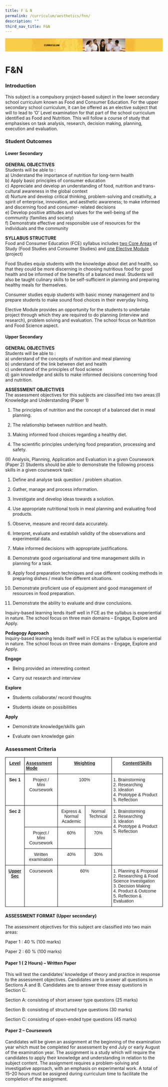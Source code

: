 ```yaml
---
title: F & N
permalink: /curriculum/aesthetics/fnn/
description: ""
third_nav_title: F&N
---
```

![](/images/Curriculum.png)

F&N
===

### Introduction

This subject is a compulsory project-based subject in the lower secondary school curriculum known as Food and Consumer Education. For the upper secondary school curriculum, it can be offered as an elective subject that will to lead to ‘O’ Level examination for that part of the school curriculum identified as Food and Nutrition. This will follow a course of study that emphasises on task analysis, research, decision making, planning, execution and evaluation.

### Student Outcomes

#### Lower Secondary

<b>GENERAL OBJECTIVES</b> <br>
Students will be able to : <br>
a)   Understand the importance of nutrition for long-term health <br>
b)   Apply basic principles of consumer education <br>
c)   Appreciate and develop an understanding of food, nutrition and trans-cultural awareness in the           global context <br>
d)  Nurture and develop critical thinking, problem-solving and creativity, a spirit of enterprise,                    innovation, and aesthetic awareness; to make informed and discerning food and consumer-                  related decisions <br>
e)  Develop positive attitudes and values for the well-being of the community (families and society) <br>
f)   Demonstrate effective and responsible use of resources for the individuals and the community

<b>SYLLABUS STRUCTURE</b> <br>
Food and Consumer Education (FCE) syllabus includes <u>two Core Areas</u> of Study (Food Studies and Consumer Studies) and <u>one Elective Module</u> (project)

Food Studies equip students with the knowledge about diet and health, so that they could be more discerning in choosing nutritious food for good health and be informed of the benefits of a balanced meal. Students will also be taught culinary skills to be self-sufficient in planning and preparing healthy meals for themselves. 

Consumer studies equip students with basic money management and to prepare students to make sound food choices in their everyday living. 

Elective Module provides an opportunity for the students to undertake project through which they are required to do planning (interview and research), problem solving and evaluation. The school focus on Nutrition and Food Science aspect.

#### Upper Secondary

<b>GENERAL OBJECTIVES</b> <br>
Students will be able to : <br>
a)   understand of the concepts of nutrition and meal planning <br>
b)   understand of the link between diet and health <br>
c)   understand of the principles of food science <br>
d)   gain knowledge and skills to make informed decisions concerning food and nutrition.



<b>ASSESSMENT OBJECTIVES</b> <br>
The assessment objectives for this subjects are classified into two areas:(I) Knowledge and Understanding (Paper 1) 

1.   The principles of nutrition and the concept of a balanced diet in meal planning. 

2.   The relationship between nutrition and health. 

3.   Making informed food choices regarding a healthy diet. 

4.   The scientific principles underlying food preparation, processing and safety.



(II) Analysis, Planning, Application and Evaluation in a given Coursework (Paper 2) Students should be able to demonstrate the following process skills in a given coursework task: 

1.   Define and analyse task question / problem situation. 

2.   Gather, manage and process information. 

3.   Investigate and develop ideas towards a solution. 

4.   Use appropriate nutritional tools in meal planning and evaluating food products. 

5.   Observe, measure and record data accurately. 

6.   Interpret, evaluate and establish validity of the observations and experimental data. 

7.   Make informed decisions with appropriate justifications. 

8.   Demonstrate good organisational and time management skills in planning for a task. 

9.   Apply food preparation techniques and use different cooking methods in preparing dishes /                 meals foe different situations. 

10. Demonstrate proficient use of equipment and good management of resources in food                           preparation. 

11. Demonstrate the ability to evaluate and draw conclusions.

Inquiry-based learning lends itself well in FCE as the syllabus is experiential in nature. The school focus on three main domains – Engage, Explore and Apply.

<b>Pedagogy Approach</b> <br>
Inquiry-based learning lends itself well in FCE as the syllabus is experiential in nature. The school focus on three main domains – Engage, Explore and Apply.

<b>Engage</b> <br>
-  Being provided an interesting context 

-  Carry out research and interview

<b>Explore</b> <br>

-  Students collaborate/ record thoughts

-  Students ideate on possibilities

<b>Apply</b> <br>

-   Demonstrate knowledge/skills gain

-   Evaluate own knowledge gain

### Assessment Criteria

<style type="text/css">
.tg  {border-collapse:collapse;border-spacing:0;}
.tg td{border-color:black;border-style:solid;border-width:1px;font-family:Arial, sans-serif;font-size:14px;
  overflow:hidden;padding:10px 5px;word-break:normal;}
.tg th{border-color:black;border-style:solid;border-width:1px;font-family:Arial, sans-serif;font-size:14px;
  font-weight:normal;overflow:hidden;padding:10px 5px;word-break:normal;}
.tg .tg-cj27{background-color:#FFF;font-weight:bold;text-align:center;text-decoration:underline;vertical-align:top}
.tg .tg-va4t{background-color:#FFF;font-weight:bold;text-align:left;text-decoration:underline;vertical-align:top}
.tg .tg-9hzb{background-color:#FFF;font-weight:bold;text-align:center;vertical-align:top}
.tg .tg-7yig{background-color:#FFF;text-align:center;vertical-align:top}
.tg .tg-ktyi{background-color:#FFF;text-align:left;vertical-align:top}
</style>
<table class="tg">
<thead>
  <tr>
    <th class="tg-cj27">Level</th>
    <th class="tg-va4t">Assessment Mode</th>
    <th class="tg-cj27" colspan="2">Weighting</th>
    <th class="tg-cj27">Content/Skills</th>
  </tr>
</thead>
<tbody>
  <tr>
    <td class="tg-9hzb">Sec 1</td>
    <td class="tg-7yig">Project /<br>Mini Coursework</td>
    <td class="tg-7yig" colspan="2">100%</td>
    <td class="tg-ktyi">1.      Brainstorming<br>2.      Researching<br>3.      Ideation<br>4.      Prototype &amp; Product<br>5.      Reflection</td>
  </tr>
  <tr>
    <td class="tg-9hzb" rowspan="3">Sec 2</td>
    <td class="tg-ktyi"></td>
    <td class="tg-7yig">Express &amp;<br>Normal Academic</td>
    <td class="tg-7yig">Normal Technical</td>
    <td class="tg-ktyi" rowspan="3">1.      Brainstorming<br>2.      Researching<br>3.      Ideation<br>4.      Prototype &amp; Product<br>5.      Reflection</td>
  </tr>
  <tr>
    <td class="tg-7yig">Project /<br>Mini Coursework</td>
    <td class="tg-7yig">60%</td>
    <td class="tg-7yig">70%</td>
  </tr>
  <tr>
    <td class="tg-7yig">Written examination</td>
    <td class="tg-7yig">40%</td>
    <td class="tg-7yig">30%</td>
  </tr>
  <tr>
    <td class="tg-cj27">Upper Sec</td>
    <td class="tg-7yig">Coursework</td>
    <td class="tg-7yig" colspan="2">60%</td>
    <td class="tg-ktyi">1.      Planning &amp; Proposal<br>2.      Researching &amp; Food Science Investigation<br>3.      Decision Making<br>4.      Product &amp; Outcome<br>5.      Reflection  &amp; Evaluation</td>
  </tr>
</tbody>
</table>

#### ASSESSMENT FORMAT (Upper secondary)
The assessment objectives for this subject are classified into two main areas:

Paper 1 : 40 % (100 marks)


Paper 2 : 60 % (100 marks)




#### Paper 1 ( 2 Hours) – Written Paper

This will test the candidates’ knowledge of theory and practice in response to the assessment objectives. Candidates are to answer all questions in Sections A and B. Candidates are to answer three essay questions in Section C.

Section A: consisting of short answer type questions (25 marks)

Section B: consisting of structured type questions (30 marks)


Section C: consisting of open-ended type questions (45 marks)



#### Paper 2 – Coursework

Candidates will be given an assignment at the beginning of the examination year which must be completed for assessment by end July or early August of the examination year. The assignment
is a study which will require the candidates to apply their knowledge and understanding in relation to the subject content. The assignment requires a problem-solving and investigative approach, with an emphasis on experimental work. A total of 15–20 hours must be assigned during curriculum time to
facilitate the completion of the assignment.